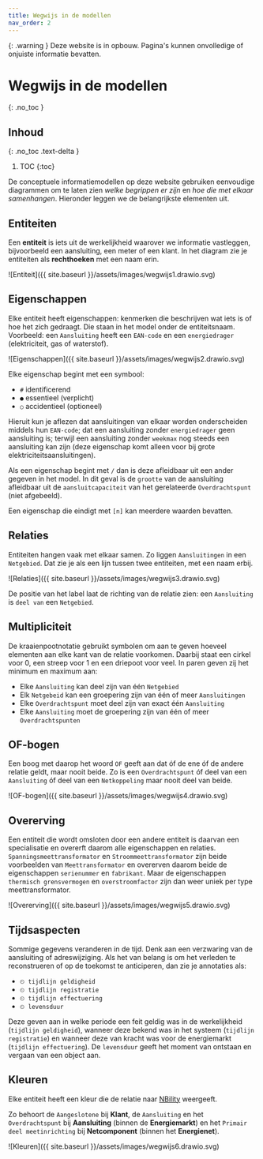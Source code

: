 ```yaml
---
title: Wegwijs in de modellen
nav_order: 2
---
```


{: .warning }
Deze website is in opbouw. Pagina's kunnen onvolledige of onjuiste informatie bevatten.

# Wegwijs in de modellen
{: .no_toc }

## Inhoud
{: .no_toc .text-delta }
1. TOC
{:toc}

De conceptuele informatiemodellen op deze website gebruiken eenvoudige diagrammen om te laten zien _welke begrippen er zijn_ en _hoe die met elkaar samenhangen_. Hieronder leggen we de belangrijkste elementen uit.

## Entiteiten

Een **entiteit** is iets uit de werkelijkheid waarover we informatie vastleggen, bijvoorbeeld een aansluiting, een meter of een klant. In het diagram zie je entiteiten als **rechthoeken** met een naam erin.

![Entiteit]({{ site.baseurl }}/assets/images/wegwijs1.drawio.svg)

## Eigenschappen

Elke entiteit heeft eigenschappen: kenmerken die beschrijven wat iets is of hoe het zich gedraagt. Die staan in het model onder de entiteitsnaam. Voorbeeld: een `Aansluiting` heeft een `EAN-code` en een `energiedrager` (elektriciteit, gas of waterstof).

![Eigenschappen]({{ site.baseurl }}/assets/images/wegwijs2.drawio.svg)

Elke eigenschap begint met een symbool:

- `#` identificerend
- `●` essentieel (verplicht)
- `○` accidentieel (optioneel)

Hieruit kun je aflezen dat aansluitingen van elkaar worden onderscheiden middels hun `EAN-code`; dat een aansluiting zonder `energiedrager` geen aansluiting is; terwijl een aansluiting zonder `weekmax` nog steeds een aansluiting kan zijn (deze eigenschap komt alleen voor bij grote elektriciteitsaansluitingen).

Als een eigenschap begint met `/` dan is deze afleidbaar uit een ander gegeven in het model. In dit geval is de `grootte` van de aansluiting afleidbaar uit de `aansluitcapaciteit` van het gerelateerde `Overdrachtspunt` (niet afgebeeld).

Een eigenschap die eindigt met `[n]` kan meerdere waarden bevatten.

## Relaties

Entiteiten hangen vaak met elkaar samen. Zo liggen `Aansluitingen` in een `Netgebied`. Dat zie je als een lijn tussen twee entiteiten, met een naam erbij.

![Relaties]({{ site.baseurl }}/assets/images/wegwijs3.drawio.svg)

De positie van het label laat de richting van de relatie zien: een `Aansluiting` is `deel van` een `Netgebied`.

## Multipliciteit

De kraaienpootnotatie gebruikt symbolen om aan te geven hoeveel elementen aan elke kant van de relatie voorkomen. Daarbij staat een cirkel voor 0, een streep voor 1 en een driepoot voor veel. In paren geven zij het minimum en maximum aan:

- Elke `Aansluiting` kan deel zijn van één `Netgebied`
- Elk `Netgebeid` kan een groepering zijn van één of meer `Aansluitingen`
- Elke `Overdrachtspunt` moet deel zijn van exact één `Aansluiting`
- Elke `Aansluiting` moet de groepering zijn van één of meer `Overdrachtspunten`

## OF-bogen

Een boog met daarop het woord `OF` geeft aan dat óf de ene óf de andere relatie geldt, maar nooit beide. Zo is een `Overdrachtspunt` óf deel van een `Aansluiting` óf deel van een `Netkoppeling` maar nooit deel van beide.

![OF-bogen]({{ site.baseurl }}/assets/images/wegwijs4.drawio.svg)

## Overerving

Een entiteit die wordt omsloten door een andere entiteit is daarvan een specialisatie en overerft daarom alle eigenschappen en relaties. `Spanningsmeettransformator` en `Stroommeettransformator` zijn beide voorbeelden van `Meettransformator` en overerven daarom beide de eigenschappen `serienummer` en `fabrikant`. Maar de eigenschappen `thermisch grensvermogen` en `overstroomfactor` zijn dan weer uniek per type meettransformator.

![Overerving]({{ site.baseurl }}/assets/images/wegwijs5.drawio.svg)

## Tijdsaspecten

Sommige gegevens veranderen in de tijd. Denk aan een verzwaring van de aansluiting of adreswijziging. Als het van belang is om het verleden te reconstrueren of op de toekomst te anticiperen, dan zie je annotaties als:

- `⏲ tijdlijn geldigheid`
- `⏲ tijdlijn registratie`
- `⏲ tijdlijn effectuering`
- `⏲ levensduur`

Deze geven aan in welke periode een feit geldig was in de werkelijkheid (`tijdlijn geldigheid`), wanneer deze bekend was in het systeem (`tijdlijn registratie`) en wanneer deze van kracht was voor de energiemarkt (`tijdlijn effectuering`). De `levensduur` geeft het moment van ontstaan en vergaan van een object aan.

## Kleuren

Elke entiteit heeft een kleur die de relatie naar [NBility](https://nbility-model.github.io/) weergeeft.

Zo behoort de `Aangeslotene` bij **Klant**, de `Aansluiting` en het `Overdrachtspunt` bij **Aansluiting** (binnen de **Energiemarkt**) en het `Primair deel meetinrichting` bij **Netcomponent** (binnen het **Energienet**).

![Kleuren]({{ site.baseurl }}/assets/images/wegwijs6.drawio.svg)
